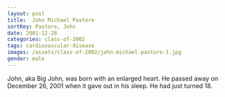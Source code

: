 ```yaml
---
layout: post
title:  John Michael Pastore
sortKey: Pastore, John
date: 2001-12-26
categories: class-of-2002
tags: cardiovascular-disease
images: /assets/class-of-2002/john-michael-pastore-1.jpg
gender: male
---
```

John, aka Big John, was born with an enlarged heart. He passed away on December 26, 2001 when it gave out in his sleep. He had just turned 18.
